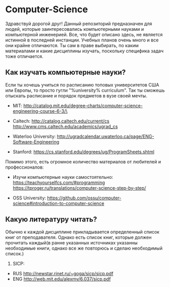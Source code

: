 # Computer-Science
Здравствуй дорогой друг! Данный репозиторий предназначен для людей, которые заинтересовались компьютерными науками и компьютерной инженерией.
Все, что будет описано здесь, не является истинной в последней инстанции. Учебных планов очень много и все они крайне отличаются. 
Ты сам в праве выбирать, по каким материалами и какие дисциплины изучать, поскольку специфика задач тоже отличается.

Как изучать компьютерные науки?
-------------------------------------------------------------------------------------------------------------------------------------------
Если ты хочешь учиться по расписанию топовых университетов США или Европы, то просто гугли "%university% curriculum". Так ты сможешь
отыскать расписание и порядок предметов в вузе своей мечты.

- MIT:
http://catalog.mit.edu/degree-charts/computer-science-engineering-course-6-3/\

- Caltech:
http://catalog.caltech.edu/current/cs
http://www.cms.caltech.edu/academics/ugrad_cs

- Waterloo University:
http://ugradcalendar.uwaterloo.ca/page/ENG-Software-Engineering

- Stanford:
https://cs.stanford.edu/degrees/ug/ProgramSheets.shtml
  
Помимо этого, есть огромное количество материалов от любителей и профессионалов:

- Изучи компьютерные науки самостоятельно:
https://teachyourselfcs.com/#programming
https://tproger.ru/translations/computer-science-step-by-step/

- OSS University:
https://github.com/ossu/computer-science#introduction-to-computer-science

Какую литературу читать?
----------------------------------------------------------------------------------------------------------------------------------------

Обычно к каждой дисциплине прикладывается определенный список книг от преподавателя. Однако есть список книг, которые должен прочитать каждый(в ранне указанных источниках указанны необходимые книги, однако все же повторюсь и сделаю необходимый список.)
1) SICP:
- RUS
http://newstar.rinet.ru/~goga/sicp/sicp.pdf
- ENG
http://web.mit.edu/alexmv/6.037/sicp.pdf
